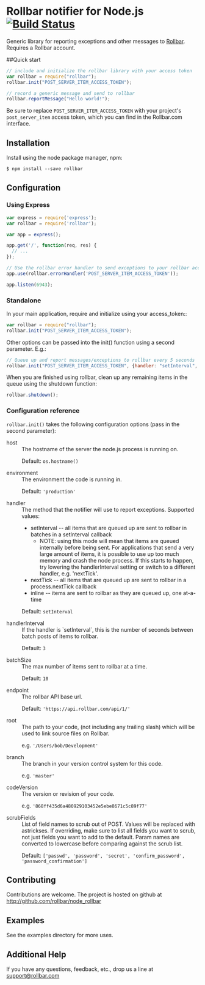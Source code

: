 # Rollbar notifier for Node.js [![Build Status](https://secure.travis-ci.org/rollbar/node_rollbar.png?branch=master)](https://travis-ci.org/rollbar/node_rollbar)

<!-- RemoveNext -->
Generic library for reporting exceptions and other messages to [Rollbar](https://rollbar.com). Requires a Rollbar account.

<!-- Sub:[TOC] -->

##Quick start

```js
// include and initialize the rollbar library with your access token
var rollbar = require("rollbar");
rollbar.init("POST_SERVER_ITEM_ACCESS_TOKEN");

// record a generic message and send to rollbar
rollbar.reportMessage("Hello world!");
```

<!-- RemoveNextIfProject -->
Be sure to replace ```POST_SERVER_ITEM_ACCESS_TOKEN``` with your project's ```post_server_item``` access token, which you can find in the Rollbar.com interface.

## Installation

Install using the node package manager, npm:

    $ npm install --save rollbar


## Configuration

### Using Express

```js
var express = require('express');
var rollbar = require('rollbar');

var app = express();

app.get('/', function(req, res) {
  // ...
});

// Use the rollbar error handler to send exceptions to your rollbar account
app.use(rollbar.errorHandler('POST_SERVER_ITEM_ACCESS_TOKEN'));

app.listen(6943);
```


### Standalone

In your main application, require and initialize using your access_token::

```js
var rollbar = require("rollbar");
rollbar.init("POST_SERVER_ITEM_ACCESS_TOKEN");
```
    
Other options can be passed into the init() function using a second parameter. E.g.:

```js
// Queue up and report messages/exceptions to rollbar every 5 seconds
rollbar.init("POST_SERVER_ITEM_ACCESS_TOKEN", {handler: "setInterval", handlerInterval: 5});
```

When you are finished using rollbar, clean up any remaining items in the queue using the shutdown function:

```js
rollbar.shutdown();
```


### Configuration reference

`rollbar.init()` takes the following configuration options (pass in the second parameter):

  <dl>
  <dt>host</dt>
  <dd>The hostname of the server the node.js process is running on.

Default: `os.hostname()`
  </dd>
  
  <dt>environment</dt>
  <dd>The environment the code is running in.

Default: `'production'`
  </dd>
  
  <dt>handler</dt>
  <dd>The method that the notifier will use to report exceptions.
  Supported values:

- setInterval -- all items that are queued up are sent to rollbar in batches in a setInterval callback
  - NOTE: using this mode will mean that items are queued internally before being sent. For applications that send a very large amount of items, it is possible to use up too much memory and crash the node process. If this starts to happen, try lowering the handlerInterval setting or switch to a different handler, e.g. 'nextTick'.
- nextTick -- all items that are queued up are sent to rollbar in a process.nextTick callback
- inline -- items are sent to rollbar as they are queued up, one at-a-time

Default: `setInterval`
  </dd>
  
  <dt>handlerInterval</dt>
  <dd>If the handler is `setInterval`, this is the number of seconds between batch posts of items to rollbar.

Default: `3`
  </dd>
  
  <dt>batchSize</dt>
  <dd>The max number of items sent to rollbar at a time.

Default: `10`
  </dd>
  
  <dt>endpoint</dt>
  <dd>The rollbar API base url.

Default: `'https://api.rollbar.com/api/1/'`
  </dd>
  
  <dt>root</dt>
  <dd>The path to your code, (not including any trailing slash) which will be used to link source files on Rollbar.

e.g. `'/Users/bob/Development'`
  </dd>
  
  <dt>branch</dt>
  <dd>The branch in your version control system for this code.

e.g. `'master'`
  </dd>
  
  <dt>codeVersion</dt>
  <dd>The version or revision of your code.

e.g. `'868ff435d6a480929103452e5ebe8671c5c89f77'`
  </dd>
  
  <dt>scrubFields</dt>
  <dd>List of field names to scrub out of POST. Values will be replaced with astrickses. If overriding, make sure to list all fields you want to scrub, not just fields you want to add to the default. Param names are converted to lowercase before comparing against the scrub list.

Default: `['passwd', 'password', 'secret', 'confirm_password', 'password_confirmation']`
  </dd>

## Contributing

Contributions are welcome. The project is hosted on github at http://github.com/rollbar/node_rollbar


## Examples

See the examples directory for more uses.


## Additional Help
If you have any questions, feedback, etc., drop us a line at support@rollbar.com

